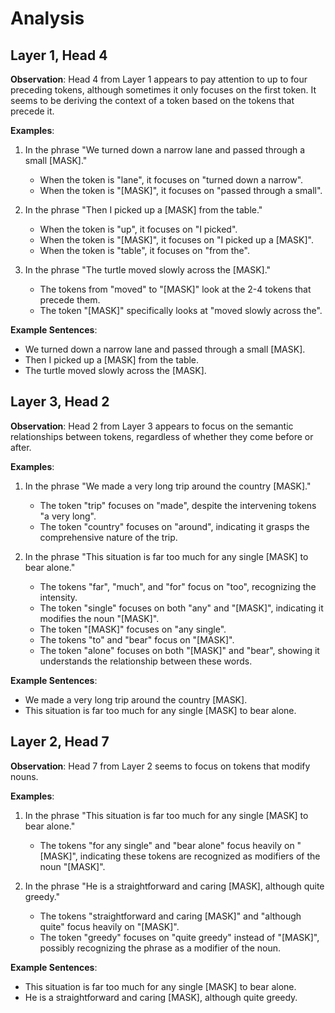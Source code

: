# Analysis

## Layer 1, Head 4

**Observation**: Head 4 from Layer 1 appears to pay attention to up to four preceding tokens, although sometimes it only focuses on the first token. It seems to be deriving the context of a token based on the tokens that precede it.

**Examples**:
1. In the phrase "We turned down a narrow lane and passed through a small [MASK]." 
   - When the token is "lane", it focuses on "turned down a narrow".
   - When the token is "[MASK]", it focuses on "passed through a small".

2. In the phrase "Then I picked up a [MASK] from the table."
   - When the token is "up", it focuses on "I picked".
   - When the token is "[MASK]", it focuses on "I picked up a [MASK]".
   - When the token is "table", it focuses on "from the".

3. In the phrase "The turtle moved slowly across the [MASK]."
   - The tokens from "moved" to "[MASK]" look at the 2-4 tokens that precede them.
   - The token "[MASK]" specifically looks at "moved slowly across the".

**Example Sentences**:
- We turned down a narrow lane and passed through a small [MASK].
- Then I picked up a [MASK] from the table.
- The turtle moved slowly across the [MASK].

## Layer 3, Head 2

**Observation**: Head 2 from Layer 3 appears to focus on the semantic relationships between tokens, regardless of whether they come before or after.

**Examples**:
1. In the phrase "We made a very long trip around the country [MASK]."
   - The token "trip" focuses on "made", despite the intervening tokens "a very long".
   - The token "country" focuses on "around", indicating it grasps the comprehensive nature of the trip.

2. In the phrase "This situation is far too much for any single [MASK] to bear alone."
   - The tokens "far", "much", and "for" focus on "too", recognizing the intensity.
   - The token "single" focuses on both "any" and "[MASK]", indicating it modifies the noun "[MASK]".
   - The token "[MASK]" focuses on "any single".
   - The tokens "to" and "bear" focus on "[MASK]".
   - The token "alone" focuses on both "[MASK]" and "bear", showing it understands the relationship between these words.

**Example Sentences**:
- We made a very long trip around the country [MASK].
- This situation is far too much for any single [MASK] to bear alone.

## Layer 2, Head 7

**Observation**: Head 7 from Layer 2 seems to focus on tokens that modify nouns.

**Examples**:
1. In the phrase "This situation is far too much for any single [MASK] to bear alone."
   - The tokens "for any single" and "bear alone" focus heavily on "[MASK]", indicating these tokens are recognized as modifiers of the noun "[MASK]".

2. In the phrase "He is a straightforward and caring [MASK], although quite greedy."
   - The tokens "straightforward and caring [MASK]" and "although quite" focus heavily on "[MASK]".
   - The token "greedy" focuses on "quite greedy" instead of "[MASK]", possibly recognizing the phrase as a modifier of the noun.

**Example Sentences**:
- This situation is far too much for any single [MASK] to bear alone.
- He is a straightforward and caring [MASK], although quite greedy.